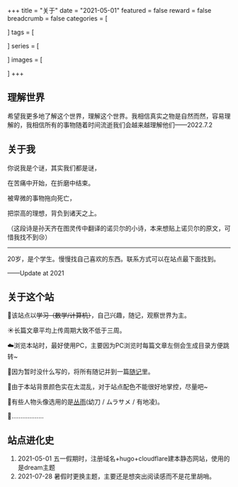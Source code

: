 +++
title = "关于"
date = "2021-05-01"
featured = false
reward = false
breadcrumb = false
categories = [

]
tags = [

]
series = [

]
images = [

]
+++

## 理解世界

希望我更多地了解这个世界，理解这个世界。我相信真实之物是自然而然，容易理解的，我相信所有的事物随着时间流逝我们会越来越理解他们——2022.7.2



## 关于我
你说我是个谜，其实我们都是谜，

在苦痛中开始，在折磨中结束。

被卑微的事物拖向死亡，

把崇高的理想，背负到诸天之上。

（这段诗是孙天齐在图灵传中翻译的诺贝尔的小诗，本来想贴上诺贝尔的原文，可惜我找不到:cry:）



---



20岁，是个学生。慢慢找自己喜欢的东西。联系方式可以在站点最下面找到。

——Update at 2021

## 关于这个站
:star2:该站点以~~学习（数学/计算机）~~，自己兴趣，随记，观察世界为主。

:sunny:长篇文章平均上传周期大致不低于三周。

:cloud:浏览本站时，最好使用PC，主要因为PC浏览时每篇文章左侧会生成目录方便跳转~

:palm_tree:因为暂时没什么写的，将所有随记并到一篇[随记](/essay/)里。

:blossom:由于本站背景颜色实在太混乱，对于站点配色不能很好地掌控，尽量吧~

:ghost:有些人物头像选用的是[丛雨](http://www.yuzu-soft.com/products/senren/chara.html)(幼刀 / ムラサメ / 有地凌)。

:icecream:………………



## 站点进化史

1. 2021-05-01 五一假期时，注册域名+hugo+cloudflare建本静态网站，使用的是dream主题
2. 2021-07-28 暑假时更换主题，主要还是想突出阅读感而不是花里胡哨。